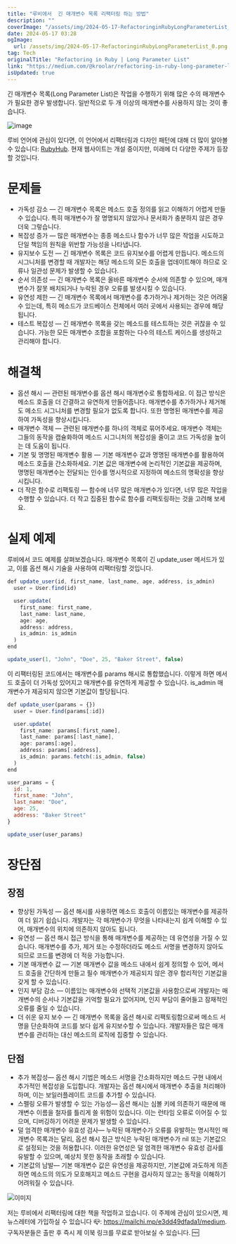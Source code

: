 ```yaml
---
title: "루비에서  긴 매개변수 목록 리팩터링 하는 방법"
description: ""
coverImage: "/assets/img/2024-05-17-RefactoringinRubyLongParameterList_0.png"
date: 2024-05-17 03:28
ogImage:
  url: /assets/img/2024-05-17-RefactoringinRubyLongParameterList_0.png
tag: Tech
originalTitle: "Refactoring in Ruby | Long Parameter List"
link: "https://medium.com/@kroolar/refactoring-in-ruby-long-parameter-list-001a78264a02"
isUpdated: true
---
```


긴 매개변수 목록(Long Parameter List)은 작업을 수행하기 위해 많은 수의 매개변수가 필요한 경우 발생합니다. 일반적으로 두 개 이상의 매개변수를 사용하지 않는 것이 좋습니다.

![image](/assets/img/2024-05-17-RefactoringinRubyLongParameterList_0.png)

루비 언어에 관심이 있다면, 이 언어에서 리팩터링과 디자인 패턴에 대해 더 많이 알아볼 수 있습니다: [RubyHub](https://www.rubyhub.io/). 현재 웹사이트는 개설 중이지만, 미래에 더 다양한 주제가 등장할 것입니다.

# 문제들

<!-- seedividend - 사각형 -->

<ins class="adsbygoogle"
     style="display:block"
     data-ad-client="ca-pub-4877378276818686"
     data-ad-slot="1898504329"
     data-ad-format="auto"
     data-full-width-responsive="true"></ins>

<script>
     (adsbygoogle = window.adsbygoogle || []).push({});
</script>

- 가독성 감소 — 긴 매개변수 목록은 메소드 호출 정의를 읽고 이해하기 어렵게 만들 수 있습니다. 특히 매개변수가 잘 명명되지 않았거나 문서화가 충분하지 않은 경우 더욱 그렇습니다.
- 복잡성 증가 — 많은 매개변수는 종종 메소드나 함수가 너무 많은 작업을 시도하고 단일 책임의 원칙을 위반할 가능성을 나타냅니다.
- 유지보수 도전 — 긴 매개변수 목록은 코드 유지보수를 어렵게 만듭니다. 메소드의 시그니처를 변경할 때 개발자는 해당 메소드의 모든 호출을 업데이트해야 하므로 오류나 일관성 문제가 발생할 수 있습니다.
- 순서 의존성 — 긴 매개변수 목록은 올바른 매개변수 순서에 의존할 수 있으며, 매개변수가 잘못 배치되거나 누락된 경우 오류를 발생시킬 수 있습니다.
- 유연성 제한 — 긴 매개변수 목록에서 매개변수를 추가하거나 제거하는 것은 어려울 수 있는데, 특히 메소드가 코드베이스 전체에서 여러 곳에서 사용되는 경우에 해당됩니다.
- 테스트 복잡성 — 긴 매개변수 목록을 갖는 메소드를 테스트하는 것은 귀찮을 수 있습니다. 가능한 모든 매개변수 조합을 포함하는 다수의 테스트 케이스를 생성하고 관리해야 합니다.

# 해결책

- 옵션 해시 — 관련된 매개변수를 옵션 해시 매개변수로 통합하세요. 이 접근 방식은 메소드 호출을 더 간결하고 유연하게 만들어줍니다. 매개변수를 추가하거나 제거해도 메소드 시그니처를 변경할 필요가 없도록 합니다. 또한 명명된 매개변수를 제공하여 가독성을 향상시킵니다.
- 매개변수 객체 — 관련된 매개변수를 하나의 객체로 묶어주세요. 매개변수 객체는 그들의 동작을 캡슐화하여 메소드 시그니처의 복잡성을 줄이고 코드 가독성을 높이는 데 도움이 됩니다.
- 기본 및 명명된 매개변수 활용 — 기본 매개변수 값과 명명된 매개변수를 활용하여 메소드 호출을 간소화하세요. 기본 값은 매개변수에 논리적인 기본값을 제공하며, 명명된 매개변수는 전달되는 인수를 명시적으로 지정하여 메소드의 명확성을 향상시킵니다.
- 더 작은 함수로 리팩토링 — 함수에 너무 많은 매개변수가 있다면, 너무 많은 작업을 수행할 수 있습니다. 더 작고 집중된 함수로 함수를 리팩토링하는 것을 고려해 보세요.

# 실제 예제

<!-- seedividend - 사각형 -->

<ins class="adsbygoogle"
     style="display:block"
     data-ad-client="ca-pub-4877378276818686"
     data-ad-slot="1898504329"
     data-ad-format="auto"
     data-full-width-responsive="true"></ins>

<script>
     (adsbygoogle = window.adsbygoogle || []).push({});
</script>

루비에서 코드 예제를 살펴보겠습니다. 매개변수 목록이 긴 update_user 메서드가 있고, 이를 옵션 해시 기술을 사용하여 리팩터링할 것입니다.

```js
def update_user(id, first_name, last_name, age, address, is_admin)
  user = User.find(id)

  user.update(
    first_name: first_name,
    last_name: last_name,
    age: age,
    address: address,
    is_admin: is_admin
  )
end

update_user(1, "John", "Doe", 25, "Baker Street", false)
```

이 리팩터링된 코드에서는 매개변수를 params 해시로 통합했습니다. 이렇게 하면 메서드 호출이 더 가독성 있어지고 매개변수를 유연하게 제공할 수 있습니다. is_admin 매개변수가 제공되지 않으면 기본값이 할당됩니다.

```js
def update_user(params = {})
  user = User.find(params[:id])

  user.update(
    first_name: params[:first_name],
    last_name: params[:last_name],
    age: params[:age],
    address: params[:address],
    is_admin: params.fetch(:is_admin, false)
  )
end

user_params = {
  id: 1,
  first_name: "John",
  last_name: "Doe",
  age: 25,
  address: "Baker Street"
}

update_user(user_params)
```

<!-- seedividend - 사각형 -->

<ins class="adsbygoogle"
     style="display:block"
     data-ad-client="ca-pub-4877378276818686"
     data-ad-slot="1898504329"
     data-ad-format="auto"
     data-full-width-responsive="true"></ins>

<script>
     (adsbygoogle = window.adsbygoogle || []).push({});
</script>

# 장단점

## 장점

- 향상된 가독성 — 옵션 해시를 사용하면 메소드 호출이 이름있는 매개변수를 제공하여 더 읽기 쉽습니다. 개발자는 각 매개변수가 무엇을 나타내는지 쉽게 이해할 수 있어, 매개변수의 위치에 의존하지 않아도 됩니다.
- 유연성 — 옵션 해시 접근 방식을 통해 매개변수를 제공하는 데 유연성을 가질 수 있습니다. 매개변수를 추가, 제거 또는 수정하더라도 메소드 서명을 변경하지 않아도 되므로 코드를 변경에 더 적응 가능합니다.
- 기본 매개변수 값 — 기본 매개변수 값을 메소드 내에서 쉽게 정의할 수 있어, 메서드 호출을 간단하게 만들고 필수 매개변수가 제공되지 않은 경우 합리적인 기본값을 갖게 할 수 있습니다.
- 인지 부담 감소 — 이름있는 매개변수와 선택적 기본값을 사용함으로써 개발자는 매개변수의 순서나 기본값을 기억할 필요가 없어지며, 인지 부담이 줄어들고 잠재적인 오류를 줄일 수 있습니다.
- 더 쉬운 유지 보수 — 긴 매개변수 목록을 옵션 해시로 리팩토링함으로써 메소드 서명을 단순화하여 코드를 보다 쉽게 유지보수할 수 있습니다. 개발자들은 많은 매개변수를 관리하는 대신 메소드의 로직에 집중할 수 있습니다.

## 단점

<!-- seedividend - 사각형 -->

<ins class="adsbygoogle"
     style="display:block"
     data-ad-client="ca-pub-4877378276818686"
     data-ad-slot="1898504329"
     data-ad-format="auto"
     data-full-width-responsive="true"></ins>

<script>
     (adsbygoogle = window.adsbygoogle || []).push({});
</script>

- 추가 복잡성— 옵션 해시 기법은 메소드 서명을 간소화하지만 메소드 구현 내에서 추가적인 복잡성을 도입합니다. 개발자는 옵션 해시에서 매개변수 추출을 처리해야 하며, 이는 보일러플레이트 코드를 추가할 수 있습니다.
- 스펠링 오류가 발생할 수 있는 가능성— 옵션 해시는 심볼 키에 의존하기 때문에 매개변수 이름을 철자를 틀리게 쓸 위험이 있습니다. 이는 런타임 오류로 이어질 수 있으며, 디버깅하기 어려운 문제가 발생할 수 있습니다.
- 덜 엄격한 매개변수 유효성 검사— 누락된 매개변수가 오류를 유발하는 명시적인 매개변수 목록과는 달리, 옵션 해시 접근 방식은 누락된 매개변수가 nil 또는 기본값으로 설정되는 것을 허용합니다. 이러한 유연성은 덜 엄격한 매개변수 유효성 검사를 유발할 수 있으며, 예상치 못한 동작을 초래할 수 있습니다.
- 기본값의 남발— 기본 매개변수 값은 유연성을 제공하지만, 기본값에 과도하게 의존하면 메소드의 의도가 모호해지고 메소드 구현을 검사하지 않고는 동작을 이해하기 어려워질 수 있습니다.

![이미지](/assets/img/2024-05-17-RefactoringinRubyLongParameterList_1.png)

저는 루비에서 리팩터링에 대한 책을 작업하고 있습니다. 이 주제에 관심이 있으시면, 제 뉴스레터에 가입하실 수 있습니다 📪️: https://mailchi.mp/e3dd49dfada1/medium. 구독자분들은 출판 후 즉시 제 이북 링크를 무료로 받아보실 수 있습니다. 🆓
